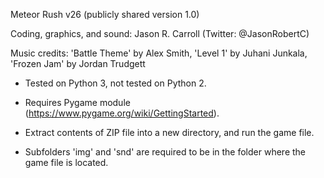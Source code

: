 Meteor Rush v26 (publicly shared version 1.0)

Coding, graphics, and sound: Jason R. Carroll (Twitter: @JasonRobertC)

Music credits: 'Battle Theme' by Alex Smith, 'Level 1' by Juhani Junkala, 'Frozen Jam' by Jordan Trudgett

- Tested on Python 3, not tested on Python 2. 

- Requires Pygame module (https://www.pygame.org/wiki/GettingStarted). 

- Extract contents of ZIP file into a new directory, and run the game file. 

- Subfolders 'img' and 'snd' are required to be in the folder where the game file is located.
